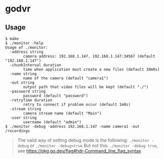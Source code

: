 # godvr

## Usage

```
$ make
$ ./monitor -help
Usage of ./monitor:
  -address string
    	camera address: 192.168.1.147, 192.168.1.147:34567 (default "192.168.1.147")
  -chunkInterval duration
    	time when application must create a new files (default 10m0s)
  -name string
    	name of the camera (default "camera1")
  -out string
    	output path that video files will be kept (default "./")
  -password string
    	password (default "password")
  -retryTime duration
    	retry to connect if problem occur (default 1m0s)
  -stream string
    	camera stream name (default "Main")
  -user string
    	username (default "admin")
$ ./monitor -debug -address 192.168.1.147 -name camera1 -out /recordings

```

> The valid way of setting debug mode is the following: `./monitor -debug` or `./monitor -debug=true`
> But not this: `./monitor -debug true`, see https://pkg.go.dev/flag#hdr-Command_line_flag_syntax